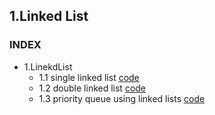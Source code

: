 ## 1.Linked List

### INDEX

* 1.LinekdList
    * 1.1 single linked list [code](https://github.com/csbyun-data/CPP-Pro/blob/main/chap04/LinkeList/single_linked_list.cpp)
    * 1.2 double linked list [code](https://github.com/csbyun-data/CPP-Pro/blob/main/chap04/LinkeList/double_linked_list.cpp)
    * 1.3 priority queue using linked lists [code]()
